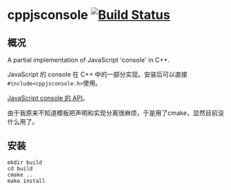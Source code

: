 # cppjsconsole [![Build Status](https://travis-ci.org/sdlyyxy/cppjsconsole.svg?branch=master)](https://travis-ci.org/sdlyyxy/cppjsconsole)

## 概况

A partial implementation of JavaScript 'console' in C++. 

JavaScript 的 console 在 C++ 中的一部分实现。安装后可以直接`#include<cppjsconsole.h>`使用。

[JavaScript console 的 API](https://developer.mozilla.org/zh-CN/docs/Web/API/Console)。

由于我原来不知道模板把声明和实现分离很麻烦，于是用了cmake，显然目前没什么用了。

## 安装

```
mkdir build
cd build
cmake ..
make install
```